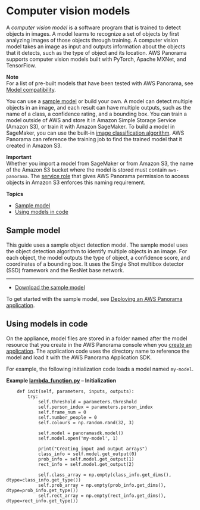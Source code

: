 # Computer vision models<a name="applications-models"></a>

A *computer vision model* is a software program that is trained to detect objects in images\. A model learns to recognize a set of objects by first analyzing images of those objects through training\. A computer vision model takes an image as input and outputs information about the objects that it detects, such as the type of object and its location\. AWS Panorama supports computer vision models built with PyTorch, Apache MXNet, and TensorFlow\.

**Note**  
For a list of pre\-built models that have been tested with AWS Panorama, see [Model compatibility](https://github.com/awsdocs/aws-panorama-developer-guide/blob/main/resources/model-compatibility.md)\.

You can use a [sample model](#applications-models-sample) or build your own\. A model can detect multiple objects in an image, and each result can have multiple outputs, such as the name of a class, a confidence rating, and a bounding box\. You can train a model outside of AWS and store it in Amazon Simple Storage Service \(Amazon S3\), or train it with Amazon SageMaker\. To build a model in SageMaker, you can use the built\-in [image classification algorithm](https://docs.aws.amazon.com/sagemaker/latest/dg/image-classification.html)\. AWS Panorama can reference the training job to find the trained model that it created in Amazon S3\.

**Important**  
Whether you import a model from SageMaker or from Amazon S3, the name of the Amazon S3 bucket where the model is stored must contain `aws-panorama`\. The [service role](permissions-services.md) that gives AWS Panorama permission to access objects in Amazon S3 enforces this naming requirement\.

**Topics**
+ [Sample model](#applications-models-sample)
+ [Using models in code](#applications-models-using)

## Sample model<a name="applications-models-sample"></a>

This guide uses a sample object detection model\. The sample model uses the object detection algorithm to identify multiple objects in an image\. For each object, the model outputs the type of object, a confidence score, and coordinates of a bounding box\. It uses the Single Shot multibox detector \(SSD\) framework and the ResNet base network\.

****
+ [Download the sample model](https://github.com/awsdocs/aws-panorama-developer-guide/releases/download/v0.1-preview/ssd_512_resnet50_v1_voc.tar.gz)

To get started with the sample model, see [Deploying an AWS Panorama application](gettingstarted-deploy.md)\.

## Using models in code<a name="applications-models-using"></a>

On the appliance, model files are stored in a folder named after the model resource that you create in the AWS Panorama console when you [create an application](gettingstarted-deploy.md#gettingstarted-deploy-create)\. The application code uses the directory name to reference the model and load it with the AWS Panorama Application SDK\.

For example, the following initialization code loads a model named `my-model`\.

**Example [lambda\_function\.py](https://github.com/awsdocs/aws-panorama-developer-guide/blob/main/sample-apps/aws-panorama-sample/code/lambda_function.py) – Initialization**  

```
    def init(self, parameters, inputs, outputs):
        try:
            self.threshold = parameters.threshold
            self.person_index = parameters.person_index
            self.frame_num = 0
            self.number_people = 0
            self.colours = np.random.rand(32, 3)

            self.model = panoramasdk.model()
            self.model.open('my-model', 1)

            print("Creating input and output arrays")
            class_info = self.model.get_output(0)
            prob_info = self.model.get_output(1)
            rect_info = self.model.get_output(2)

            self.class_array = np.empty(class_info.get_dims(), dtype=class_info.get_type())
            self.prob_array = np.empty(prob_info.get_dims(), dtype=prob_info.get_type())
            self.rect_array = np.empty(rect_info.get_dims(), dtype=rect_info.get_type())
```